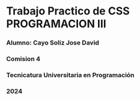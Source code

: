# Trabajo Practico de CSS PROGRAMACION III

### Alumno: Cayo Soliz Jose David
### Comision 4
### Tecnicatura Universitaria en Programación
### 2024


